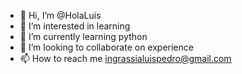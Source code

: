 - 👋 Hi, I’m @HolaLuis
- 👀 I’m interested in learning 
- 🌱 I’m currently learning python
- 💞️ I’m looking to collaborate on experience
- 📫 How to reach me ingrassialuispedro@gmail.com

<!---
HolaLuis/HolaLuis is a ✨ special ✨ repository because its `README.md` (this file) appears on your GitHub profile.
You can click the Preview link to take a look at your changes.
--->

